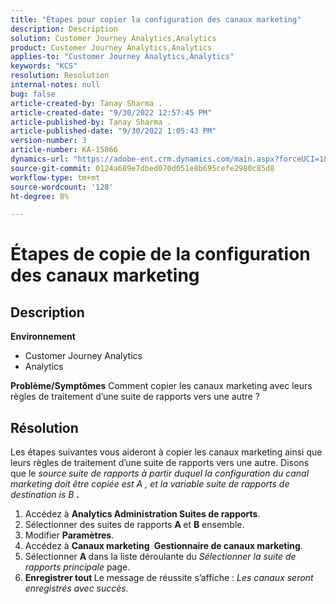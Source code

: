 ```yaml
---
title: "Étapes pour copier la configuration des canaux marketing"
description: Description
solution: Customer Journey Analytics,Analytics
product: Customer Journey Analytics,Analytics
applies-to: "Customer Journey Analytics,Analytics"
keywords: "KCS"
resolution: Resolution
internal-notes: null
bug: false
article-created-by: Tanay Sharma .
article-created-date: "9/30/2022 12:57:45 PM"
article-published-by: Tanay Sharma .
article-published-date: "9/30/2022 1:05:43 PM"
version-number: 3
article-number: KA-15866
dynamics-url: "https://adobe-ent.crm.dynamics.com/main.aspx?forceUCI=1&pagetype=entityrecord&etn=knowledgearticle&id=bab66c76-bf40-ed11-9db1-0022480868ff"
source-git-commit: 0124a689e7dbed070d051e8b695cefe2980c85d8
workflow-type: tm+mt
source-wordcount: '128'
ht-degree: 8%

---
```


# Étapes de copie de la configuration des canaux marketing

## Description

<b>Environnement</b>
- Customer Journey Analytics
- Analytics



<b>Problème/Symptômes</b>
Comment copier les canaux marketing avec leurs règles de traitement d’une suite de rapports vers une autre ?


## Résolution


Les étapes suivantes vous aideront à copier les canaux marketing ainsi que leurs règles de traitement d’une suite de rapports vers une autre. Disons que le *source<b> </b>suite de rapports *à partir duquel la configuration du canal marketing doit être copiée est* A *, et la variable* suite de rapports de destination *is* B <b>*.</b>

1. Accédez à <b>Analytics </b> <b>Administration </b> <b>Suites de rapports</b>.
2. Sélectionner des suites de rapports <b>A </b>et <b>B</b> ensemble.
3. Modifier <b>Paramètres</b>.
4. Accédez à <b>Canaux marketing </b> <b>Gestionnaire de canaux marketing</b>.
5. Sélectionner <b>A </b>dans la liste déroulante du *Sélectionner la suite de rapports principale* page.
6. <b>Enregistrer tout </b> Le message de réussite s’affiche : *Les canaux seront enregistrés avec succès.*



